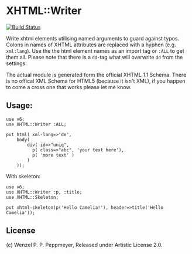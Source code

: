 # XHTML::Writer
[![Build Status](https://travis-ci.org/gfldex/perl6-xhtml-writer.svg?branch=master)](https://travis-ci.org/gfldex/perl6-xhtml-writer)

Write xhtml elements utilising named arguments to guard against typos. Colons in
names of XHTML attributes are replaced with a hyphen (e.g. `xml:lang`). Use the the html element names
as an import tag or `:ALL` to get them all. Please note that there is a `dd`-tag what will
overwrite `dd` from the settings.

The actual module is generated form the official XHTML 1.1 Schema. There is no offical
XML Schema for HTML5 (because it isn't XML), if you happen to come a cross one that works
please let me know.

## Usage:
```
use v6;
use XHTML::Writer :ALL;

put html( xml-lang=>'de', 
	body(
        div( id=>"uniq",
          p( class=>"abc", 'your text here'),
          p( 'more text' )
        )
    ));
```

With skeleton:

```
use v6;
use XHTML::Writer :p, :title;
use XHTML::Skeleton;

put xhtml-skeleton(p('Hello Camelia!'), header=>title('Hello Camelia'));
```

## License

(c) Wenzel P. P. Peppmeyer, Released under Artistic License 2.0.
